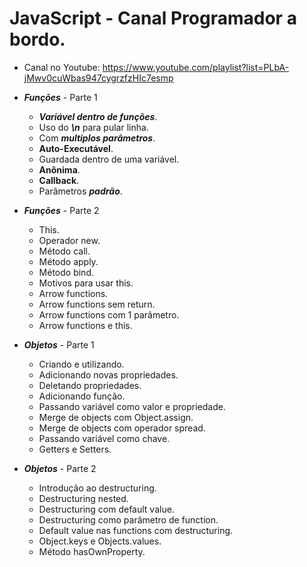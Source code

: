 # JavaScript - Canal Programador a bordo.

- Canal no Youtube: https://www.youtube.com/playlist?list=PLbA-jMwv0cuWbas947cygrzfzHIc7esmp


- ***Funções*** - Parte 1
    - ***Variável dentro de funções***.
    - Uso do ***\n*** para pular linha.
    - Com ***multiplos parâmetros***.
    - **Auto-Executável**.
    - Guardada dentro de uma variável.
    - **Anônima**.
    - **Callback**.
    - Parâmetros ***padrão***.


- ***Funções*** - Parte 2

    - This.
    - Operador new.
    - Método call.
    - Método apply.
    - Método bind.
    - Motivos para usar this.
    - Arrow functions.
    - Arrow functions sem return.
    - Arrow functions com 1 parâmetro.
    - Arrow functions e this.


- ***Objetos*** - Parte 1

    - Criando e utilizando.
    - Adicionando novas propriedades.
    - Deletando propriedades.
    - Adicionando função.
    - Passando variável como valor e propriedade.
    - Merge de objects com Object.assign.
    - Merge de objects com operador spread.
    - Passando variável como chave.
    - Getters e Setters.


- ***Objetos*** - Parte 2

    - Introdução ao destructuring.
    - Destructuring nested.
    - Destructuring com default value.
    - Destructuring como parâmetro de function.
    - Default value nas functions com destructuring.
    - Object.keys e Objects.values.
    - Método hasOwnProperty.